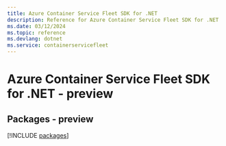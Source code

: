 ```yaml
---
title: Azure Container Service Fleet SDK for .NET
description: Reference for Azure Container Service Fleet SDK for .NET
ms.date: 03/12/2024
ms.topic: reference
ms.devlang: dotnet
ms.service: containerservicefleet
---
```

# Azure Container Service Fleet SDK for .NET - preview
## Packages - preview
[!INCLUDE [packages](container-service-fleet-index.md)]